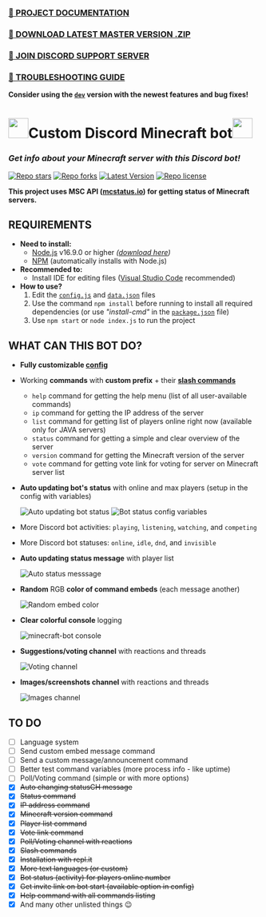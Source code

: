 ### [🔗 PROJECT DOCUMENTATION](https://mb.petyxbron.cz)
### [🔗 DOWNLOAD LATEST MASTER VERSION .ZIP](https://github.com/PetyXbron/minecraft-bot/archive/refs/heads/master.zip)
### [🔗 JOIN DISCORD SUPPORT SERVER](https://dsc.gg/azator)
### [🔗 TROUBLESHOOTING GUIDE](https://mb.petyxbron.cz/fix)

**Consider using the [`dev`](https://github.com/PetyXbron/minecraft-bot/tree/dev) version with the newest features and bug fixes!**
# <img src="https://imgur.com/2L1l0lk.png" width="40" height="40"/>Custom Discord Minecraft bot<img src="https://imgur.com/2L1l0lk.png" width="40" height="40"/>
### *Get info about your Minecraft server with this Discord bot!*

[![Repo stars](https://img.shields.io/github/stars/PetyXbron/minecraft-bot?style=flat&logo=github&labelColor=232121&color=blue&label=Stars)](https://github.com/PetyXbron/minecraft-bot/stargazers) [![Repo forks](https://img.shields.io/github/forks/PetyXbron/minecraft-bot?style=flat&logo=github&labelColor=232121&color=blue&label=Forks)](https://github.com/PetyXbron/minecraft-bot/network) [![Latest Version](https://img.shields.io/github/package-json/v/PetyXbron/minecraft-bot?color=blue&label=Version&labelColor=232121&logo=github&sort=semver&style=flat)](https://github.com/PetyXbron/minecraft-bot/tree/main/) [![Repo license](https://img.shields.io/github/license/PetyXbron/minecraft-bot?style=flat&logo=github&labelColor=232121&color=blue&label=License)](https://github.com/PetyXbron/minecraft-bot/blob/main/LICENSE)

**This project uses MSC API ([mcstatus.io](https://mcstatus.io)) for getting status of Minecraft servers.**

## REQUIREMENTS
- **Need to install:**
    - [Node.js](https://nodejs.org/en/about) v16.9.0 or higher *([download here](https://nodejs.org/en/download))*
    - [NPM](https://docs.npmjs.com/about-npm) (automatically installs with Node.js)
- **Recommended to:**
    - Install IDE for editing files ([Visual Studio Code](https://code.visualstudio.com/) recommended)
- **How to use?**
    1. Edit the [`config.js`](config.js) and [`data.json`](data.json) files
    2. Use the command `npm install` before running to install all required dependencies (or use *"install-cmd"* in the [`package.json`](package.json) file)
    3. Use `npm start` or `node index.js` to run the project

## WHAT CAN THIS BOT DO?

- **Fully customizable [config](config.js)**
- Working **commands** with **custom prefix** + their **[slash commands]((https://support.discord.com/hc/en-us/articles/1500000368501-Slash-Commands-FAQ))**
    - `help` command for getting the help menu (list of all user-available commands)
    - `ip` command for getting the IP address of the server
    - `list` command for getting list of players online right now (available only for JAVA servers)
    - `status` command for getting a simple and clear overview of the server
    - `version` command for getting the Minecraft version of the server
    - `vote` command for getting vote link for voting for server on Minecraft server list
- **Auto updating bot's status** with online and max players (setup in the config with variables)

  ![Auto updating bot status](https://imgur.com/4D8W8lT.png)
  ![Bot status config variables](https://i.imgur.com/7TXaWTC.png)
- More Discord bot activities: `playing`, `listening`, `watching`, and `competing`
- More Discord bot statuses: `online`, `idle`, `dnd`, and `invisible`
- **Auto updating status message** with player list

  ![Auto status messsage](https://imgur.com/gSAUIh5.png)
- **Random** RGB **color of command embeds** (each message another)

  ![Random embed color](https://i.imgur.com/pA7h5rC.png)
- **Clear colorful console** logging

  ![minecraft-bot console](https://imgur.com/IqtzdM1.png)
- **Suggestions/voting channel** with reactions and threads

  ![Voting channel](https://i.imgur.com/OfCxqhf.gif)
- **Images/screenshots channel** with reactions and threads

  ![Images channel](https://i.imgur.com/AGmRGiH.gif)

## TO DO

- [ ] Language system
- [ ] Send custom embed message command
- [ ] Send a custom message/announcement command
- [ ] Better test command variables (more process info - like uptime)
- [ ] Poll/Voting command (simple or with more options)
- [x] <s>Auto changing statusCH message</s>
- [x] <s>Status command</s>
- [x] <s>IP address command</s>
- [x] <s>Minecraft version command</s>
- [x] <s>Player list command</s>
- [x] <s>Vote link command</s>
- [x] <s>Poll/Voting channel with reactions</s>
- [x] <s>Slash commands</s>
- [x] <s>Installation with repl.it</s>
- [x] <s>More text languages (or custom)</s>
- [x] <s>Bot status (activity) for players online number</s>
- [x] <s>Get invite link on bot start (available option in config)</s>
- [x] <s>Help command with all commands listing</s>
- [x] And many other unlisted things 😉